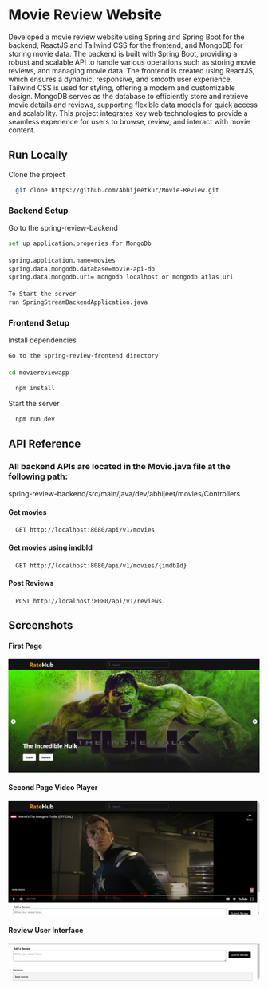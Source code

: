 
# Movie Review Website

Developed a movie review website using Spring and Spring Boot for the backend, ReactJS and Tailwind CSS for the frontend, and MongoDB for storing movie data. The backend is built with Spring Boot, providing a robust and scalable API to handle various operations such as storing movie reviews, and managing movie data. The frontend is created using ReactJS, which ensures a dynamic, responsive, and smooth user experience. Tailwind CSS is used for styling, offering a modern and customizable design. MongoDB serves as the database to efficiently store and retrieve movie details and reviews, supporting flexible data models for quick access and scalability. This project integrates key web technologies to provide a seamless experience for users to browse, review, and interact with movie content.


## Run Locally

Clone the project

```bash
  git clone https://github.com/Abhijeetkur/Movie-Review.git
```
### Backend Setup
Go to the spring-review-backend

```bash
set up application.properies for MongoDb

spring.application.name=movies
spring.data.mongodb.database=movie-api-db
spring.data.mongodb.uri= mongodb localhost or mongodb atlas uri

To Start the server
run SpringStreamBackendApplication.java
```

### Frontend Setup

Install dependencies

```bash
Go to the spring-review-frontend directory

cd moviereviewapp
```

```bash
  npm install
```

Start the server

```bash
  npm run dev
```

## API Reference
###  All backend APIs are located in the Movie.java file at the following path: 
spring-review-backend/src/main/java/dev/abhijeet/movies/Controllers
#### Get movies
```http
  GET http://localhost:8080/api/v1/movies
```
#### Get movies using imdbId
```http
  GET http://localhost:8080/api/v1/movies/{imdbId}
```

#### Post Reviews
```http
  POST http://localhost:8080/api/v1/reviews
```

## Screenshots
#### First Page
![App Screenshot](https://github.com/Abhijeetkur/Movie-Review/blob/main/first-page.png)

#### Second Page Video Player

![App Screenshot](https://github.com/Abhijeetkur/Movie-Review/blob/main/second-page-A.png)

#### Review User Interface

![App Screenshot](https://github.com/Abhijeetkur/Movie-Review/blob/main/second-page-B-review-ui.png)

